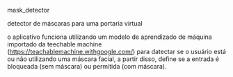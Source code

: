 mask_detector

detector de máscaras para uma portaria virtual

o aplicativo funciona utilizando um modelo de aprendizado de máquina importado da teechable machine (https://teachablemachine.withgoogle.com/) para datectar se o usuário está ou não utilizando uma máscara facial, a partir disso, define se a entrada é bloqueada (sem máscara) ou permitida (com máscara).
